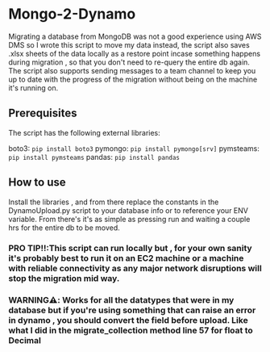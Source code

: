 # Mongo-2-Dynamo

Migrating a database from MongoDB was not a good experience using AWS DMS so I wrote this script to move my data instead, the script also saves .xlsx sheets of the data locally as a restore point incase something happens during migration , so that you don't need to re-query the entire db again.
The script also supports sending messages to a team channel to keep you up to date with the progress of the migration without being on the machine it's running on.  

## Prerequisites

The script has the following external libraries: 

boto3: ```pip install boto3``` 
pymongo: ```pip install pymongo[srv]```
pymsteams: ```pip install pymsteams```
pandas: ```pip install pandas```

## How to use 

Install the libraries , and from there replace the constants in the DynamoUpload.py script to your database info or to reference your ENV variable. From there's it's as simple as pressing run and waiting a couple hrs for the entire db to be moved. 

### PRO TIP‼️:This script can run locally but , for your own sanity it's probably best to run it on an EC2 machine or a machine with reliable connectivity as any major network disruptions will stop the migration mid way.
### WARNING⚠️: Works for all the datatypes that were in my database but if you're using something that can raise an error in dynamo , you should convert the field before upload. Like what I did in the migrate_collection method line 57 for float to Decimal


